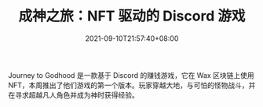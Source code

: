 ﻿---
title: "成神之旅：NFT 驱动的 Discord 游戏"
date: 2021-09-10T21:57:40+08:00
lastmod: 2021-09-10T16:45:40+08:00
draft: false
authors: ["Kingsley"]
description: "Journey to Godhood 是一款基于 Discord 的赚钱游戏，它在 Wax 区块链上使用 NFT，本周推出了他们游戏的第一个版本。玩家穿越大地，与可怕的怪物战斗，并在寻求超越凡人角色并成为神时获得经验。"
featuredImage: "journey-to-godhood-an-nft-powered-discord-game.png"
tags: ["Virtual World","虚拟世界","Play to Earn"]
categories: ["news"]
news: ["虚拟世界"]
weight: 
lightgallery: true
pinned: false
recommend: false
recommend1: false
---

Journey to Godhood 是一款基于 Discord 的赚钱游戏，它在 Wax 区块链上使用 NFT，本周推出了他们游戏的第一个版本。玩家穿越大地，与可怕的怪物战斗，并在寻求超越凡人角色并成为神时获得经验。

<!--more-->

